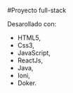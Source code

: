 #Proyecto full-stack

Desarollado con:

* HTML5,
* Css3,
* JavaScript,
* ReactJs,
* Java,
* Ioni,
* Doker.
